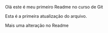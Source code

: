 Olá este é meu primeiro Readme no curso de Git


Esta é a primeira atualização do arquivo.

Mais uma alteração no Readme
